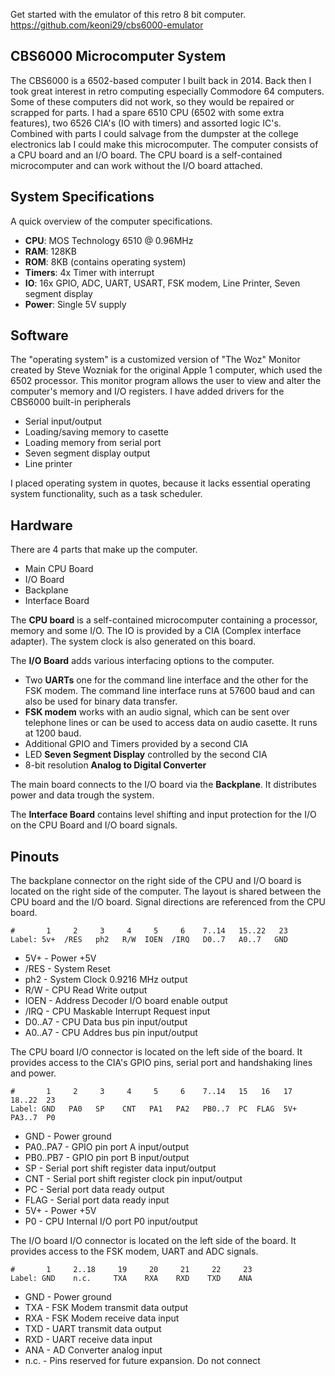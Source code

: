 Get started with the emulator of this retro 8 bit computer. https://github.com/keoni29/cbs6000-emulator

## CBS6000 Microcomputer System
The CBS6000 is a 6502-based computer I built back in 2014. Back then I took great interest in retro computing especially Commodore 64 computers. Some of these computers did not work, so they would be repaired or scrapped for parts. I had a spare 6510 CPU (6502 with some extra features), two 6526 CIA's (IO with timers) and assorted logic IC's. Combined with parts I could salvage from the dumpster at the college electronics lab I could make this microcomputer. The computer consists of a CPU board and an I/O board. The CPU board is a self-contained microcomputer and can work without the I/O board attached. 

## System Specifications
A quick overview of the computer specifications.
- **CPU**:	MOS Technology 6510 @ 0.96MHz
- **RAM**:	128KB
- **ROM**:	8KB (contains operating system)
- **Timers**:	4x Timer with interrupt
- **IO**:	16x GPIO, ADC, UART, USART, FSK modem, Line Printer, Seven segment display
- **Power**:	Single 5V supply

## Software
The "operating system" is a customized version of "The Woz" Monitor created by Steve Wozniak for the original Apple 1 computer, which used the 6502 processor. This monitor program allows the user to view and alter the computer's memory and I/O registers. I have added drivers for the CBS6000 built-in peripherals
- Serial input/output
- Loading/saving memory to casette
- Loading memory from serial port
- Seven segment display output
- Line printer

I placed operating system in quotes, because it lacks essential operating system functionality, such as a task scheduler. 

## Hardware
There are 4 parts that make up the computer.
- Main CPU Board
- I/O Board
- Backplane
- Interface Board

The **CPU board** is a self-contained microcomputer containing a processor, memory and some I/O. The IO is provided by a CIA (Complex interface adapter). The system clock is also generated on this board.

The **I/O Board** adds various interfacing options to the computer.
- Two **UARTs** one for the command line interface and the other for the FSK modem. The command line interface runs at 57600 baud and can also be used for binary data transfer.
- **FSK modem** works with an audio signal, which can be sent over telephone lines or can be used to access data on audio casette. It runs at 1200 baud.
- Additional GPIO and Timers provided by a second CIA
- LED **Seven Segment Display** controlled by the second CIA
- 8-bit resolution **Analog to Digital Converter** 

The main board connects to the I/O board via the **Backplane**. It distributes power and data trough the system.

The **Interface Board** contains level shifting and input protection for the I/O on the CPU Board and I/O board signals.

## Pinouts

The backplane connector on the right side of the CPU and I/O board is located on the right side of the computer. The layout is shared between the CPU board and the I/O board. Signal directions are referenced from the CPU board.
```
#       1     2     3     4     5     6    7..14   15..22   23
Label: 5v+  /RES   ph2   R/W  IOEN  /IRQ   D0..7   A0..7   GND
```
- 5V+ - Power +5V
- /RES - System Reset
- ph2 - System Clock 0.9216 MHz output
- R/W - CPU Read Write output
- IOEN - Address Decoder I/O board enable output
- /IRQ - CPU Maskable Interrupt Request input
- D0..A7 - CPU Data bus pin input/output
- A0..A7 - CPU Addres bus pin input/output

The CPU board I/O connector is located on the left side of the board. It provides access to the CIA's GPIO pins, serial port and handshaking lines and power.
```
#       1     2     3     4     5     6    7..14   15   16   17   18..22  23
Label: GND   PA0   SP    CNT   PA1   PA2   PB0..7  PC  FLAG  5V+  PA3..7  P0
```
- GND - Power ground
- PA0..PA7 - GPIO pin port A input/output
- PB0..PB7 - GPIO pin port B input/output
- SP - Serial port shift register data input/output
- CNT - Serial port shift register clock pin input/output
- PC - Serial port data ready output
- FLAG - Serial port data ready input
- 5V+ - Power +5V
- P0 - CPU Internal I/O port P0 input/output 


The I/O board I/O connector is located on the left side of the board. It provides access to the FSK modem, UART and ADC signals.
```
#       1     2..18     19     20     21     22     23
Label: GND    n.c.     TXA    RXA    RXD    TXD    ANA
```
- GND - Power ground
- TXA - FSK Modem transmit data output
- RXA - FSK Modem receive data input
- TXD - UART transmit data output
- RXD - UART receive data input
- ANA - AD Converter analog input
- n.c. - Pins reserved for future expansion. Do not connect
	
